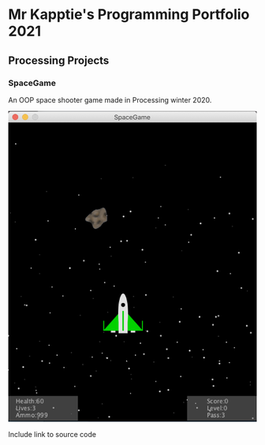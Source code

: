 # Mr Kapptie's Programming Portfolio 2021

## Processing Projects

### SpaceGame

An OOP space shooter game made in Processing winter 2020.

![SpaceGame](https://github.com/emildien9572/ProgrammingPortfolio/blob/gh-pages/images/SpaceGame.png)

Include link to source code
